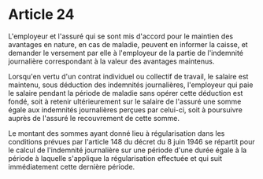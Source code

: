 # Article 24

L'employeur et l'assuré qui se sont mis d'accord pour le maintien des avantages en nature, en cas de maladie, peuvent en informer la caisse, et demander le versement par elle à l'employeur de la partie de l'indemnité journalière correspondant à la valeur des avantages maintenus.

Lorsqu'en vertu d'un contrat individuel ou collectif de travail, le salaire est maintenu, sous déduction des indemnités journalières, l'employeur qui paie le salaire pendant la période de maladie sans opérer cette déduction est fondé, soit à retenir ultérieurement sur le salaire de l'assuré une somme égale aux indemnités journalières perçues par celui-ci, soit à poursuivre auprès de l'assuré le recouvrement de cette somme.

Le montant des sommes ayant donné lieu à régularisation dans les conditions prévues par l'article 148 du décret du 8 juin 1946 se répartit pour le calcul de l'indemnité journalière sur une période d'une durée égale à la période à laquelle s'applique la régularisation effectuée et qui suit immédiatement cette dernière période.
